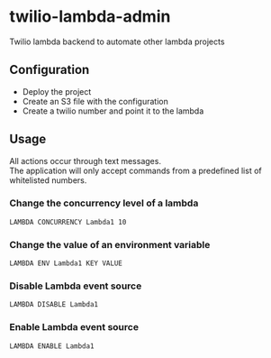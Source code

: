 # twilio-lambda-admin  
Twilio lambda backend to automate other lambda projects

## Configuration  
- Deploy the project  
- Create an S3 file with the configuration  
- Create a twilio number and point it to the lambda  

## Usage  

All actions occur through text messages.  
The application will only accept commands from a predefined list of whitelisted numbers.  

### Change the concurrency level of a lambda  

`LAMBDA CONCURRENCY Lambda1 10`

### Change the value of an environment variable  

`LAMBDA ENV Lambda1 KEY VALUE`

### Disable Lambda event source  

`LAMBDA DISABLE Lambda1`

### Enable Lambda event source  

`LAMBDA ENABLE Lambda1`
